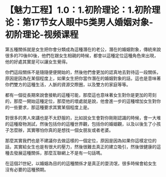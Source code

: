 # 【魅力工程】1.0：1.初阶理论：1.初阶理论：第17节女人眼中5类男人婚姻对象-初阶理论-视频课程

第五種關係就是女生把你會分類成為這種潛在的老公，潛在的婚姻對象，傳統來說很多的70後80後，他們在跟女生相親的時候，都會以這種定位這種角色來出現，他的好處其實是可以讓女生覺得。

你們這段關係不是隨隨便便開始的，然後他們會更加的認真地去對待這一段關係，原因是因為在某個程度上，如果女生把你當作潛在的婚姻對象的話，這也是意味著你們雙方的這種生活，人脈的資源交際圈，以及雙方的家庭等等。

都有一個從長期來說會接軌的這種可能，那麼這也意味著女生對你是更加的苛刻的，那麼一開始這種定位，那麼他的壞處就是說，他會進一步的這種增加女生對你的一些要求，那這種要求其實某個程度上是。

對很多的男人來講也是不太舒服的，比如說女生會對你剛剛認識的時候，會一大堆的這種廢物測試，然後包括你的這種世界觀，包括你的婚姻觀，以及以後生了小孩子怎麼辦，其實哪怕你真的是想找一個女朋友或者老婆。

那麼其實我們也是不建議你去做這樣的一個定位，原因是因為如果你這樣定位的話，其實給女生也是有很大的壓力，然後很難去真正的建立吸引，然後很健康的這種去發展這種關係，那麼互聯網上不是有一句話嗎。

在這個21世紀，以婚姻為目的的這種關係才是真正的耍流氓，很多時候會給女生沒有必要的這種預期。